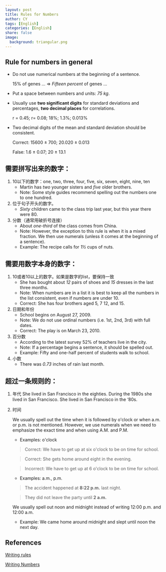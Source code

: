 ```yaml
---
layout: post
title: Rules for Numbers
author: CY
tags: [English]
categories: [English]
share: false
image:
  background: triangular.png 
---
```




## Rule for numbers in general 

- Do not use numerical numbers at the  beginning of a sentence.                          

  15% of genes ... => *Fifteen percent* of genes ...                                              

- Put a space between numbers and units: *75 kg*.                                

- Usually use **two significant digits** for standard deviations and percentages, **two decimal places** for correlations.                                  

  r = 0.45;  r= 0.08;  18%;  1.3%;  0.013%                                 

- Two decimal digits of the mean and standard deviation should be consistent.                                     

  Correct: 15600 ± 700; 20.020 ± 0.013                                           

  False: 1.6 ± 0.07; 20 ± 13.1                                        


## 需要拼写出来的数字：

1. 10以下的数字：one, two, three, four, five, six, seven, eight, nine, ten               
   - Martin has *two* younger sisters and *five* older brothers.                                      
   - Note: Some style guides recommend spelling out the numbers one to one hundred.              
2. 位于句子开头的数字。
   - *Sixty* children came to the class trip last year, but this year there were 80.
3. 分数（通常用破折号连接）
   - About *one-third* of the class comes from China.                         
   - Note: However, the exception to this rule is when it is a mixed fraction. We then use numerals (unless it comes at the beginning of a sentence).                        
   - Example: The recipe calls for *1½* cups of nuts.          



## 需要用数字本身的数字：

1. 10或者10以上的数字。如果是数字的list，要保持一致
   - She has bought about *12* pairs of shoes and *15* dresses in the last three months.     
   - Note: When numbers are in a list it is best to keep all the numbers in the list consistent, even if numbers are under 10.         
   - Correct: She has four brothers aged 5, 7 12, and 15.        
2. 日期和年份
   - School begins on August 27, 2009.                
   - Note: We do not use ordinal numbers (i.e. 1st, 2nd, 3rd) with full dates.                   
   - Correct: The play is on March 23, 2010.
3. 百分数
   - According to the latest survey 52% of teachers live in the city.                       
   - Note: If a percentage begins a sentence, it should be spelled out.                   
   - Example: Fifty and one-half percent of students walk to school.               
4. 小数
   - There was *0.73* inches of rain last month.



## 超过一条规则的：

1. 年代
  She lived in San Francisco in the eighties.
  During the 1980s she lived in San Francisco.
  She lived in San Francisco in the ‘80s.

2. 时间

   We usually spell out the time when it is followed by o'clock or when a.m. or p.m. is not mentioned.    However, we use numerals when we need to emphasize the exact time and when using A.M. and P.M.

   - Examples: o'clock

   > Correct: We have to get up at six o'clock to be on time for school.

   > Correct: She gets home around eight in the evening.

   > Incorrect: We have to get up at 6 o'clock to be on time for school.

   - Examples: a.m., p.m.

   > The accident happened at **8:22 p.m.** last night.

   > They did not leave the party until **2 a.m.**

   We usually spell out noon and midnight instead of writing 12:00 p.m. and 12:00 a.m.

   - Example: We came home around midnight and slept until noon the next day.                      


## References

[Writing rules](http://grammar.yourdictionary.com/grammar-rules-and-tips/rules-for-writing-numbers.html)                         

[Writing Numbers](https://www.grammarbook.com/numbers/numbers.asp)                 



